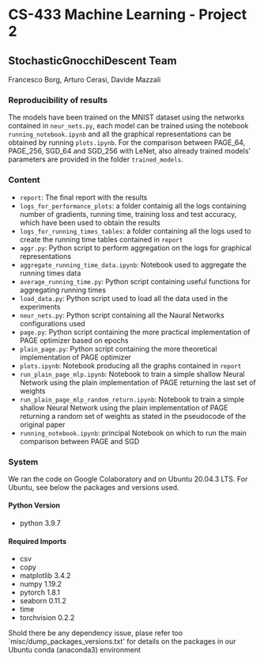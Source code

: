 # CS-433 Machine Learning - Project 2
## StochasticGnocchiDescent Team

Francesco Borg, Arturo Cerasi, Davide Mazzali

### Reproducibility of results
The models have been trained on the MNIST dataset using the networks contained in `neur_nets.py`, each model can be trained using the notebook `running_notebook.ipynb` and all the graphical representations can be obtained by running `plots.ipynb`. For the comparison between PAGE_64, PAGE_256, SGD_64 and SGD_256 with LeNet, also already trained models' parameters are provided in the folder `trained_models`.

### Content
- `report`: The final report with the results
- `logs_for_performance_plots`: a folder containig all the logs containing number of gradients, running time, training loss and test accuracy, which have been used to obtain the results
- `logs_for_running_times_tables`: a folder containing all the logs used to create the running time tables contained in `report`
- `aggr.py`: Python script to perform aggregation on the logs for graphical representations
- `aggregate_running_time_data.ipynb`: Notebook used to aggregate the running times data
- `average_running_time.py`: Python script containing useful functions for aggregating running times
- `load_data.py`: Python script used to load all the data used in the experiments
- `neur_nets.py`: Python script containing all the Naural Networks configurations used
- `page.py`: Python script containing the more practical implementation of PAGE optimizer based on epochs
- `plain_page.py`: Python script containing the more theoretical implementation of PAGE optimizer
- `plots.ipynb`: Notebook producing all the graphs contained in `report`
- `run_plain_page_mlp.ipynb`: Notebook to train a simple shallow Neural Network using the plain implementation of PAGE returning the last set of weights
- `run_plain_page_mlp_random_return.ipynb`: Notebook to train a simple shallow Neural Network using the plain implementation of PAGE returning a random set of weights as stated in the pseudocode of the original paper
- `running_notebook.ipynb`: principal Notebook on which to run the main comparison between PAGE and SGD

### System
We ran the code on Google Colaboratory and on Ubuntu 20.04.3 LTS. For Ubuntu, see below the packages and versions used.

#### Python Version
- python 3.9.7

#### Required Imports
- csv
- copy
- matplotlib 3.4.2
- numpy 1.19.2
- pytorch 1.8.1
- seaborn 0.11.2
- time
- torchvision 0.2.2

Shold there be any dependency issue, plase refer too `misc/dump_packages_versions.txt' for details on the packages in our Ubuntu conda (anaconda3) environment
